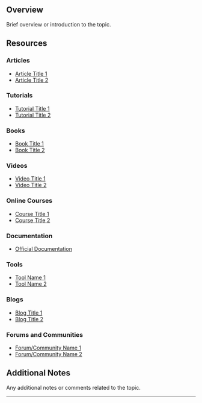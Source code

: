 ## Overview

Brief overview or introduction to the topic.

## Resources

### Articles

- [Article Title 1](Link_to_Article_1)
- [Article Title 2](Link_to_Article_2)

### Tutorials

- [Tutorial Title 1](Link_to_Tutorial_1)
- [Tutorial Title 2](Link_to_Tutorial_2)

### Books

- [Book Title 1](Link_to_Book_1)
- [Book Title 2](Link_to_Book_2)

### Videos

- [Video Title 1](Link_to_Video_1)
- [Video Title 2](Link_to_Video_2)

### Online Courses

- [Course Title 1](Link_to_Course_1)
- [Course Title 2](Link_to_Course_2)

### Documentation

- [Official Documentation](Link_to_Official_Docs)

### Tools

- [Tool Name 1](Link_to_Tool_1)
- [Tool Name 2](Link_to_Tool_2)

### Blogs

- [Blog Title 1](Link_to_Blog_1)
- [Blog Title 2](Link_to_Blog_2)

### Forums and Communities

- [Forum/Community Name 1](Link_to_Forum_1)
- [Forum/Community Name 2](Link_to_Forum_2)

## Additional Notes

Any additional notes or comments related to the topic.

---
